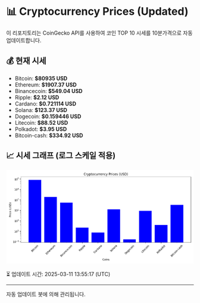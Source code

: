 
# 📊 Cryptocurrency Prices (Updated)

이 리포지토리는 CoinGecko API를 사용하여 코인 TOP 10 시세를 10분가격으로 자동 업데이트합니다.

## 💰 현재 시세
- Bitcoin: **$80935 USD**
- Ethereum: **$1907.37 USD**
- Binancecoin: **$549.04 USD**
- Ripple: **$2.12 USD**
- Cardano: **$0.721114 USD**
- Solana: **$123.37 USD**
- Dogecoin: **$0.159446 USD**
- Litecoin: **$88.52 USD**
- Polkadot: **$3.95 USD**
- Bitcoin-cash: **$334.92 USD**

## 📈 시세 그래프 (로그 스케일 적용)
![Crypto Prices](crypto_prices.png)

⏳ 업데이트 시간: 2025-03-11 13:55:17 (UTC)

---
자동 업데이트 봇에 의해 관리됩니다.

